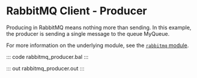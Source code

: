 # RabbitMQ Client - Producer

Producing in RabbitMQ means nothing more than sending. In this example, the producer is sending a single message to the queue MyQueue. 

For more information on the underlying module, see the [`rabbitmq` module](https://lib.ballerina.io/ballerinax/rabbitmq/latest).

::: code rabbitmq_producer.bal :::

::: out rabbitmq_producer.out :::
